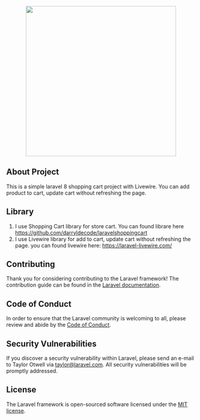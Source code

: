 <p align="center"><a href="https://laravel.com" target="_blank"><img src="https://raw.githubusercontent.com/laravel/art/master/logo-lockup/5%20SVG/2%20CMYK/1%20Full%20Color/laravel-logolockup-cmyk-red.svg" width="400"></a></p>

## About Project

This is a simple laravel 8 shopping cart project with Livewire. You can add product to cart, update cart without refreshing the page.

## Library
1. I use Shopping Cart library for store cart. You can found librare here https://github.com/darryldecode/laravelshoppingcart
2. I use Livewire library for add to cart, update cart without refreshing the page. you can found livewire here: https://laravel-livewire.com/

## Contributing

Thank you for considering contributing to the Laravel framework! The contribution guide can be found in the [Laravel documentation](https://laravel.com/docs/contributions).

## Code of Conduct

In order to ensure that the Laravel community is welcoming to all, please review and abide by the [Code of Conduct](https://laravel.com/docs/contributions#code-of-conduct).

## Security Vulnerabilities

If you discover a security vulnerability within Laravel, please send an e-mail to Taylor Otwell via [taylor@laravel.com](mailto:taylor@laravel.com). All security vulnerabilities will be promptly addressed.

## License

The Laravel framework is open-sourced software licensed under the [MIT license](https://opensource.org/licenses/MIT).
